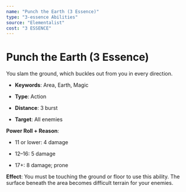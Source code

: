 ```yaml
---
name: "Punch the Earth (3 Essence)"
type: "3-essence Abilities"
source: "Elementalist"
cost: "3 ESSENCE"
---
```


# Punch the Earth (3 Essence)

You slam the ground, which buckles out from you in every direction.


- **Keywords**: Area, Earth, Magic

- **Type**: Action

- **Distance**: 3 burst

- **Target**: All enemies

**Power Roll + Reason**:


- 11 or lower: 4 damage

- 12–16: 5 damage

- 17+: 8 damage; prone

**Effect**: You must be touching the ground or floor to use this ability. The surface beneath the area becomes difficult terrain for your enemies.
